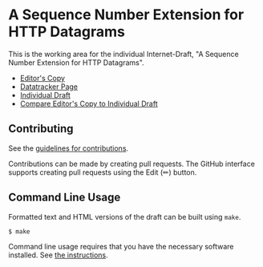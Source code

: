 # A Sequence Number Extension for HTTP Datagrams

This is the working area for the individual Internet-Draft, "A Sequence Number Extension for HTTP Datagrams".

* [Editor's Copy](https://ihlar.github.io/draft-ihlar-masque-datagram-numbers/#go.draft-ihlar-masque-datagram-numbers.html)
* [Datatracker Page](https://datatracker.ietf.org/doc/draft-ihlar-masque-datagram-numbers)
* [Individual Draft](https://datatracker.ietf.org/doc/html/draft-ihlar-masque-datagram-numbers)
* [Compare Editor's Copy to Individual Draft](https://ihlar.github.io/draft-ihlar-masque-datagram-numbers/#go.draft-ihlar-masque-datagram-numbers.diff)


## Contributing

See the
[guidelines for contributions](https://github.com/ihlar/draft-ihlar-masque-datagram-numbers/blob/main/CONTRIBUTING.md).

Contributions can be made by creating pull requests.
The GitHub interface supports creating pull requests using the Edit (✏) button.


## Command Line Usage

Formatted text and HTML versions of the draft can be built using `make`.

```sh
$ make
```

Command line usage requires that you have the necessary software installed.  See
[the instructions](https://github.com/martinthomson/i-d-template/blob/main/doc/SETUP.md).

